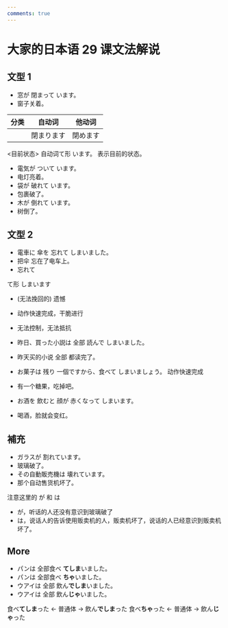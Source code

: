 ```yaml
---
comments: true
---
```


# 大家的日本语 29 课文法解说

## 文型 1

- 窓が 閉まって います。
- 窗子关着。

| 分类  | 自动词   | 他动词  |
|-----|-------|------|
|     | 閉まります | 閉めます |

<目前状态> 自动词て形 います。 表示目前的状态。

- 電気が ついて います。
- 电灯亮着。
- 袋が 破れて います。
- 包裹破了。
- 木が 倒れて います。
- 树倒了。

## 文型 2

- 電車に 傘を 忘れて しまいました。
- 把伞 忘在了电车上。
- 忘れて

て形 しまいます

- (无法挽回的) 遗憾
- 动作快速完成，干脆进行
- 无法控制，无法抵抗

- 昨日、買った小説は 全部 読んで しまいました。
- 昨天买的小说 全部 都读完了。
- お菓子は 残り 一個ですから、食べて しまいましょう。 动作快速完成
- 有一个糖果，吃掉吧。
- お酒を 飲むと 顔が 赤くなって しまいます。
- 喝酒，脸就会变红。

## 補充

- ガラスが 割れています。
- 玻璃破了。
- その自動販売機は 壊れています。
- 那个自动售货机坏了。

注意这里的 が 和 は

- が，听话的人还没有意识到玻璃破了
- は，说话人的告诉使用贩卖机的人，贩卖机坏了，说话的人已经意识到贩卖机坏了。

## More

- パンは 全部食べ **てしま**いました。
- パンは 全部食べ **ちゃ**いました。
- ウアイは 全部 飲ん**でしま**いました。
- ウアイは 全部 飲ん**じゃ**いました。

食べ**てしま**った   <- 普通体 -> 飲ん**でしま**った
食べ**ちゃ**った   <- 普通体 -> 飲ん**じゃ**った
